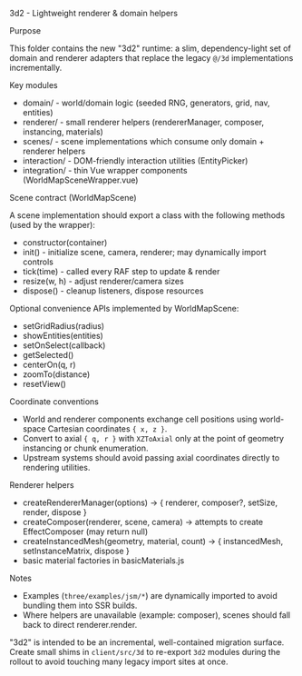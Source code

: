 3d2 - Lightweight renderer & domain helpers

Purpose

This folder contains the new "3d2" runtime: a slim, dependency-light set of domain and renderer adapters
that replace the legacy `@/3d` implementations incrementally.

Key modules

- domain/ - world/domain logic (seeded RNG, generators, grid, nav, entities)
- renderer/ - small renderer helpers (rendererManager, composer, instancing, materials)
- scenes/ - scene implementations which consume only domain + renderer helpers
- interaction/ - DOM-friendly interaction utilities (EntityPicker)
- integration/ - thin Vue wrapper components (WorldMapSceneWrapper.vue)

Scene contract (WorldMapScene)

A scene implementation should export a class with the following methods (used by the wrapper):

- constructor(container)
- init() - initialize scene, camera, renderer; may dynamically import controls
- tick(time) - called every RAF step to update & render
- resize(w, h) - adjust renderer/camera sizes
- dispose() - cleanup listeners, dispose resources

Optional convenience APIs implemented by WorldMapScene:

- setGridRadius(radius)
- showEntities(entities)
- setOnSelect(callback)
- getSelected()
- centerOn(q, r)
- zoomTo(distance)
- resetView()

Coordinate conventions

- World and renderer components exchange cell positions using world-space Cartesian coordinates `{ x, z }`.
- Convert to axial `{ q, r }` with `XZToAxial` only at the point of geometry instancing or chunk enumeration.
- Upstream systems should avoid passing axial coordinates directly to rendering utilities.

Renderer helpers

- createRendererManager(options) -> { renderer, composer?, setSize, render, dispose }
- createComposer(renderer, scene, camera) -> attempts to create EffectComposer (may return null)
- createInstancedMesh(geometry, material, count) -> { instancedMesh, setInstanceMatrix, dispose }
- basic material factories in basicMaterials.js

Notes

- Examples (`three/examples/jsm/*`) are dynamically imported to avoid bundling them into SSR builds.
- Where helpers are unavailable (example: composer), scenes should fall back to direct renderer.render.

"3d2" is intended to be an incremental, well-contained migration surface. Create small shims in
`client/src/3d` to re-export `3d2` modules during the rollout to avoid touching many legacy import sites at once.
